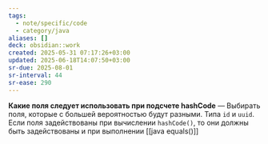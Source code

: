 ```yaml
---
tags:
  - note/specific/code
  - category/java
aliases: []
deck: obsidian::work
created: 2025-05-31 07:17:26+03:00
updated: 2025-06-18T14:07:50+03:00
sr-due: 2025-08-01
sr-interval: 44
sr-ease: 290
---
```


**Какие поля следует использовать при подсчете hashCode**
—
Выбирать поля, которые с большей вероятностью будут разными. Типа `id` и `uuid`. Если поля задействованы при вычислении `hashCode()`, то они должны быть задействованы и при выполнении [[java equals()]]
